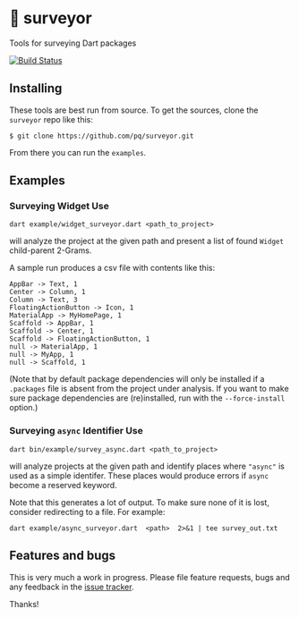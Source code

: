 # 📐 surveyor
Tools for surveying Dart packages

[![Build Status](https://travis-ci.org/pq/surveyor.svg)](https://travis-ci.org/pq/surveyor)

## Installing

These tools are best run from source.  To get the sources, clone the `surveyor` repo like this:

    $ git clone https://github.com/pq/surveyor.git

From there you can run the `examples`.

## Examples

### Surveying Widget Use

    dart example/widget_surveyor.dart <path_to_project>

will analyze the project at the given path and present a list of found `Widget` child-parent 2-Grams.

A sample run produces a csv file with contents like this:

```
AppBar -> Text, 1
Center -> Column, 1
Column -> Text, 3
FloatingActionButton -> Icon, 1
MaterialApp -> MyHomePage, 1
Scaffold -> AppBar, 1
Scaffold -> Center, 1
Scaffold -> FloatingActionButton, 1
null -> MaterialApp, 1
null -> MyApp, 1
null -> Scaffold, 1
```

(Note that by default package dependencies will only be installed if a `.packages` file is absent from the project under analysis.  If you want to make sure package dependencies are (re)installed, run with the `--force-install` option.)


### Surveying `async` Identifier Use

    dart bin/example/survey_async.dart <path_to_project>

will analyze projects at the given path and identify places where `"async"` is used as a simple identifer.  These places would produce errors if `async` become a reserved keyword.

Note that this generates a lot of output.  To make sure none of it is lost, consider redirecting to a file.  For example:

    dart example/async_surveyor.dart  <path>  2>&1 | tee survey_out.txt


## Features and bugs

This is very much a work in progress.  Please file feature requests, bugs and any feedback in the [issue tracker][tracker].

Thanks!

[tracker]: https://github.com/pq/surveyor/issues

